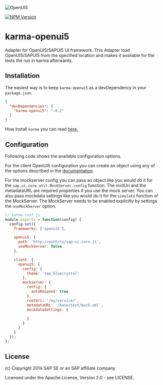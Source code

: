![OpenUI5](http://openui5.org/images/OpenUI5_new_big_side.png)

[![NPM Version](http://img.shields.io/npm/v/karma-openui5.svg?style=flat)](https://www.npmjs.org/package/karma-openui5)

karma-openui5
=====================

Adapter for OpenUI5/SAPUI5 UI framework. This Adapter load OpenUI5/SAPUI5 from the specified location and makes it
available for the tests the run in karma afterwards.

Installation
------------

The easiest way is to keep `karma-openui5` as a devDependency in your `package.json`.
```json
{
  "devDependencies": {
    "karma-openui5": "~0.2"
  }
}
```

How install `karma` you can read [here.](http://karma-runner.github.io/0.12/intro/installation.html)

Configuration
-------------

Following code shows the available configuration options.

For the client OpenUI5 configuration you can create an object using any of the options described in the
[documentation](https://openui5.hana.ondemand.com/docs/guide/91f2d03b6f4d1014b6dd926db0e91070.html).

For the mockserver config you can pass an object like you would do it for the ``sap.ui.core.util.MockServer.config``
function. The rootUri and the metadataURL are required properties if you use the mock server. You can also pass
mockdata settings like you would do it for the ``simulate`` function of the MockServer. The MockServer needs to be
enabled explicitly by settings the ``useMockServer`` option. 

```js
// karma.conf.js
module.exports = function(config) {
  config.set({
    frameworks: ['openui5'],

    openui5: {
      path: 'http://path/to/sap-ui-core.js',
      useMockServer: false
    },

    client: {
      openui5: {
        config: {
          theme: 'sap_bluecrystal'
        },
        mockserver: {
          config: {
            autoRespond: true
          },
          rootUri: '/my/service/',
          metadataURL: '/base/test/mock.xml',
          mockdataSettings: {
          
          }
        }
      }
    }
  });
};
```


License
-------

(c) Copyright 2014 SAP SE or an SAP affiliate company

Licensed under the Apache License, Version 2.0 - see LICENSE.
